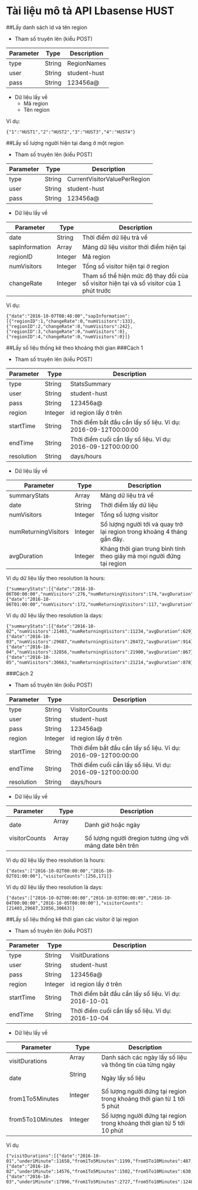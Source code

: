 # Tài liệu mô tả API Lbasense HUST

##Lấy danh sách id và tên region

- Tham số truyên lên (kiểu POST)

| Parameter   | Type            |		Description               |
|--------------| ------------------|-----------------------------|
| type   | String             | RegionNames          |
| user       | String	            | student-hust    |
| pass       | String         | 123456a@          |

- Dữ liệu lấy về
  + Mã region
  + Tên region

Ví dụ: 
```
{"1":"HUST1","2":"HUST2","3":"HUST3","4":"HUST4"}
```

##Lấy số lượng người hiện tại đang ở một region

- Tham số truyên lên (kiểu POST)

| Parameter   | Type            |		Description               |
|--------------| ------------------|-----------------------------|
| type   | String             | CurrentVisitorValuePerRegion          |
| user       | String	            | student-hust    |
| pass       | String         | 123456a@          |

- Dữ liệu lấy về

| Parameter   | Type            |		Description               |
|--------------| ------------------|-----------------------------|
| date  | String             | Thời điểm dữ liệu trả về          |
| sapInformation  | Array             | Mảng dữ liệu visitor thời điểm hiện tại         |
| regionID  | Integer             | Mã region         |
| numVisitors  | Integer             | Tổng số visitor hiện tại ở region         |
| changeRate  | Integer             | Tham số thể hiện mức độ thay đổi của số visitor hiện tại và số visitor của 1 phút trước |


Ví dụ:
```
{"date":"2016-10-07T08:48:00","sapInformation":[{"regionID":1,"changeRate":0,"numVisitors":133},{"regionID":2,"changeRate":0,"numVisitors":242},{"regionID":3,"changeRate":0,"numVisitors":0},{"regionID":4,"changeRate":0,"numVisitors":0}]}
```
##Lấy số liệu thống kê theo khoảng thời gian
###Cách 1

- Tham số truyên lên (kiểu POST)

| Parameter   | Type            |		Description               |
|--------------| ------------------|-----------------------------|
| type   | String             | StatsSummary          |
| user       | String	            | student-hust    |
| pass       | String         | 123456a@          |
| region       | Integer         | id region lấy ở trên          |
| startTime       | String         | Thời điểm bắt đầu cần lấy số liệu. Ví dụ: 2016-09-12T00:00:00          |
| endTime       | String         | Thời điểm cuối cần lấy số liệu. Ví dụ: 2016-09-12T00:00:00          |
| resolution       | String         | days/hours          |

- Dữ liệu lấy về

| Parameter   | Type            |		Description               |
|--------------| ------------------|-----------------------------|
| summaryStats   | Array             | Mảng dữ liệu trả về          |
| date   | String             | Thời điểm lấy dữ liệu         |
| numVisitors   | Integer             | Tổng số lượng visitor         |
| numReturningVisitors   | Integer             | Số lượng người tới và quay trở lại region trong khoảng 4 tháng gần đây.|
| avgDuration   | Integer             | Khảng thời gian trung bình tính theo giây mà mọi người đứng tại region         |



Ví dụ dữ liệu lấy theo resolution là hours:
```
{"summaryStats":[{"date":"2016-10-06T00:00:00","numVisitors":276,"numReturningVisitors":174,"avgDuration":5620},{"date":"2016-10-06T01:00:00","numVisitors":172,"numReturningVisitors":117,"avgDuration":7469}]}
```

Ví dụ dữ liệu lấy theo resolution là days:
```
{"summaryStats":[{"date":"2016-10-02","numVisitors":21403,"numReturningVisitors":11234,"avgDuration":629},{"date":"2016-10-03","numVisitors":29687,"numReturningVisitors":20472,"avgDuration":914},{"date":"2016-10-04","numVisitors":32856,"numReturningVisitors":21900,"avgDuration":867},{"date":"2016-10-05","numVisitors":30663,"numReturningVisitors":21214,"avgDuration":878}]}
```

###Cách 2

- Tham số truyên lên (kiểu POST)

| Parameter   | Type            |		Description               |
|--------------| ------------------|-----------------------------|
| type   | String             | VisitorCounts          |
| user       | String	            | student-hust    |
| pass       | String         | 123456a@          |
| region       | Integer         | id region lấy ở trên          |
| startTime       | String         | Thời điểm bắt đầu cần lấy số liệu. Ví dụ: 2016-09-12T00:00:00          |
| endTime       | String         | Thời điểm cuối cần lấy số liệu. Ví dụ: 2016-09-12T00:00:00          |
| resolution       | String         | days/hours          |

- Dữ liệu lấy về

| Parameter   | Type            |		Description               |
|--------------| ------------------|-----------------------------|
| date   | Array             | Danh giờ hoặc ngày     |
| visitorCounts   | Array             | Số lượng người ởregion tương ứng với mảng date bên trên    |

Ví dụ dữ liệu lấy theo resolution là hours:

```
{"dates":["2016-10-02T00:00:00","2016-10-02T01:00:00"],"visitorCounts":[256,171]}
```

Ví dụ dữ liệu lấy theo resolution là days:

```
{"dates":["2016-10-02T00:00:00","2016-10-03T00:00:00","2016-10-04T00:00:00","2016-10-05T00:00:00"],"visitorCounts":[21403,29687,32856,30663]}
```

##Lấy số liệu thống kê thời gian các visitor ở lại region

- Tham số truyên lên (kiểu POST)

| Parameter   | Type            |		Description               |
|--------------| ------------------|-----------------------------|
| type   | String             | VisitDurations          |
| user       | String	            | student-hust    |
| pass       | String         | 123456a@          |
| region       | Integer         | id region lấy ở trên          |
| startTime       | String         | Thời điểm bắt đầu cần lấy số liệu. Ví dụ: 2016-10-01          |
| endTime       | String         | Thời điểm cuối cần lấy số liệu. Ví dụ: 2016-10-04          |

- Dữ liệu lấy về

| Parameter   | Type            |		Description               |
|--------------| ------------------|-----------------------------|
| visitDurations   | Array             |Danh sách các ngày lấy số liệu và thông tin của từng ngày |
| date   | String             | Ngày lấy số liệu    |
| from1To5Minutes   | Integer             | Số lượng người đứng tại region trong khoảng thời gian từ 1 tới 5 phút    |
| from5To10Minutes   | Integer             | Số lượng người đứng tại region trong khoảng thời gian từ 5 tới 10 phút    |

Ví dụ

```
{"visitDurations":[{"date":"2016-10-01","under1Minute":11658,"from1To5Minutes":1199,"from5To10Minutes":487,"from10To20Minutes":575,"from20To40Minutes":607,"from40To60Minutes":241,"from60To90Minutes":216,"from90To120Minutes":150,"from2To3Hours":135,"from3To4Hours":67,"from4To6Hours":64,"over6Hours":69},{"date":"2016-10-02","under1Minute":14576,"from1To5Minutes":1502,"from5To10Minutes":630,"from10To20Minutes":796,"from20To40Minutes":775,"from40To60Minutes":244,"from60To90Minutes":179,"from90To120Minutes":116,"from2To3Hours":126,"from3To4Hours":63,"from4To6Hours":76,"over6Hours":85},{"date":"2016-10-03","under1Minute":17996,"from1To5Minutes":2727,"from5To10Minutes":1248,"from10To20Minutes":1491,"from20To40Minutes":1600,"from40To60Minutes":634,"from60To90Minutes":568,"from90To120Minutes":395,"from2To3Hours":418,"from3To4Hours":154,"from4To6Hours":149,"over6Hours":142}]}
```
